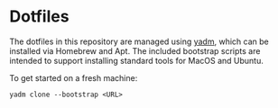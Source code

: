 # Dotfiles

The dotfiles in this repository are managed using [yadm], which can be
installed via Homebrew and Apt. The included bootstrap scripts are
intended to support installing standard tools for MacOS and Ubuntu.

To get started on a fresh machine:

``` shell
yadm clone --bootstrap <URL>
```

[yadm]: https://yadm.io
